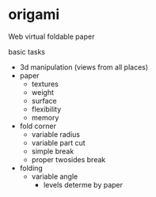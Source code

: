 # origami
Web virtual foldable paper  

basic tasks 
 * 3d manipulation (views from all places)
 * paper
    * textures
    * weight
    * surface
    * flexibility
    * memory
 * fold corner 
    * variable radius
    * variable part cut
    * simple break
    * proper twosides break
  * folding
    * variable angle
      * levels determe by paper
